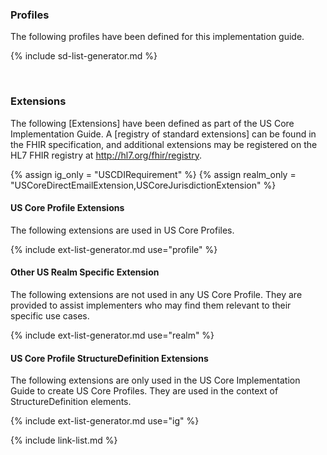 ### Profiles

The following profiles have been defined for this implementation guide.

<!-- ================================================ -->
<!--  use this line to include an autogenerated list of all profiles and highlight new ones using the input/data/new_stuff.yml list. Remove it if you would like to hand generate it -->

{% include sd-list-generator.md %}
<!-- ================================================ -->

<br />

### Extensions

The following [Extensions] have been defined as part of the US Core Implementation Guide. A [registry of standard extensions] can be found in the FHIR specification, and additional extensions may be registered on the HL7 FHIR registry at <http://hl7.org/fhir/registry>.

 <!-- string parameters passed in from the page used to define the extension for each section -->
 <!-- In future, made need to convert to data file as csv if gets bigger -->
{% assign ig_only = "USCDIRequirement" %}
{% assign realm_only = "USCoreDirectEmailExtension,USCoreJurisdictionExtension" %}

#### US Core Profile Extensions
The following extensions are used in US Core Profiles.

{% include ext-list-generator.md use="profile" %}

#### Other US Realm Specific Extension
The following extensions are not used in any US Core Profile. They are provided to assist implementers who may find them relevant to their specific use cases.

{% include ext-list-generator.md use="realm" %}

#### US Core Profile StructureDefinition Extensions
The following extensions are only used in the US Core Implementation Guide to create US Core Profiles. They are used in the context of StructureDefinition elements.

{% include ext-list-generator.md use="ig" %}


{% include link-list.md %}

<br />
